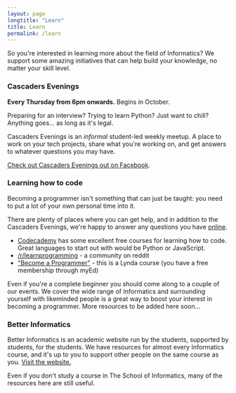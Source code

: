 ```yaml
---
layout: page
longtitle: "Learn"
title: Learn
permalink: /learn
---
```


So you're interested in learning more about the field of Informatics? We support some amazing initiatives that can help build your knowledge, no matter your skill level.

### Cascaders Evenings

**Every Thursday from 6pm onwards.** Begins in October.

Preparing for an interview? Trying to learn Python? Just want to chill? Anything goes... as long as it's legal.

Cascaders Evenings is an *informal* student-led weekly meetup. A place to work on your tech projects, share what you're working on, and get answers to whatever questions you may have.

[Check out Cascaders Evenings out on Facebook](https://www.facebook.com/events/114028159346219/).

### Learning how to code

Becoming a programmer isn't something that can just be taught: you need to put a lot of your own personal time into it.

There are plenty of places where you can get help, and in addition to the Cascaders Evenings, we're happy to answer any questions you have [online](/community).

- [Codecademy](https://www.codecademy.com/) has some excellent free courses for learning how to code. Great languages to start out with would be Python or JavaScript.
- [/r/learnprogramming](https://www.reddit.com/r/learnprogramming/comments/61oly8/new_read_me_first/) - a community on reddit
- ["Become a Programmer"](https://www.lynda.com/learning-paths/Developer/become-a-programmer) - this is a Lynda course (you have a free membership through myEd)

Even if you're a complete beginner you should come along to a couple of our events. We cover the wide range of Informatics and surrounding yourself with likeminded people is a great way to boost your interest in becoming a programmer. More resources to be added here soon...

### Better Informatics

Better Informatics is an academic website run by the students, supported by students, for the students. We have resources for almost every Informatics course, and it's up to you to support other people on the same course as you. [Visit the website.](https://betterinformatics.com)

Even if you don't study a course in The School of Informatics, many of the resources here are still useful.
